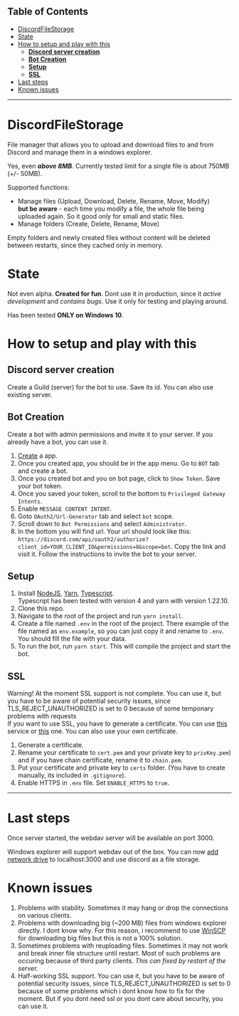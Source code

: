 ## Table of Contents
- [ DiscordFileStorage](#[-discordfilestorage)
- [ State](#[-state)
- [ How to setup and play with this](#[-how-to-setup-and-play-with-this)
   - [ __Discord server creation__](#[-__discord-server-creation__)
   - [ __Bot Creation__](#[-__bot-creation__)
   - [ __Setup__](#[-__setup__)
   - [ __SSL__](#[-__ssl__)
- [ Last steps](#[-last-steps)
- [ Known issues](#[-known-issues)
---


# DiscordFileStorage
File manager that allows you to upload and download files to and from Discord and manage them in a windows explorer. 

Yes, even ***above 8MB***. Currently tested limit for a single file is about 750MB (+/- 50MB).

Supported functions: 
- Manage files (Upload, Download, Delete, Rename, Move, Modify) \
**but be aware** - each time you modify a file, the whole file being uploaded again. So it good only for small and static files. 
- Manage folders (Create, Delete, Rename, Move)

Empty folders and newly created files without content will be deleted between restarts, since they cached only in memory.  


# State
Not even alpha. **Created for fun**. Dont use it in production, since it *active development* and *contains bugs*.  Use it only for testing and playing around.

Has been tested __ONLY on Windows 10__.

# How to setup and play with this

## __Discord server creation__
Create a Guild (server) for the bot to use. Save its id. You can also use existing server.

## __Bot Creation__
Create a bot with admin permissions and invite it to your server. If you already have a bot, you can use it.
1. [Create](https://discord.com/developers/applications) a app.
3. Once you created app, you should be in the app menu. Go to ``BOT`` tab and create a bot.
2. Once you created bot and you on bot page, click to ```Show Token```. Save your bot token.
4. Once you saved your token, scroll to the bottom to ``Privileged Gateway Intents``. 
5. Enable ``MESSAGE CONTENT INTENT``. 
6. Goto ``OAuth2/Url-Generator`` tab and select ``bot`` scope.
7. Scroll down to ``Bot Permissions`` and select ``Administrator``.
8. In the bottom you will find url.  Your url should look like this: ``https://discord.com/api/oauth2/authorize?client_id=YOUR_CLIENT_ID&permissions=8&scope=bot``.
Copy the link and visit it. Follow the instructions to invite the bot to your server.

## __Setup__
1. Install [NodeJS](https://nodejs.org/en/), [Yarn](https://yarnpkg.com/), [Typescript](https://www.typescriptlang.org). \
Typescript has been tested with version 4 and yarn with version 1.22.10.
2. Clone this repo.
3. Navigate to the root of the project and run ``yarn install``.
4. Create a file named ``.env`` in the root of the project. There example of the file named as ``env.example``, so you can just copy it and rename to ```.env```. You should fill the file with your data.
5. To run the bot, run ``yarn start``. This will compile the project and start the bot.

## __SSL__
Warning! At the moment SSL support is not complete. You can use it, but you have to be aware of potential security issues, since TLS_REJECT_UNAUTHORIZED is set to 0 because of some temponary problems with requests \
If you want to use SSL, you have to generate a certificate. You can use [this](https://www.sslforfree.com/) service or [this](https://letsencrypt.org/) one. You can also use your own certificate. 


1. Generate a certificate.
2. Rename your certificate to ``cert.pem`` and your private key to ``privKey.pem``) and if you have chain certificate, rename it to ``chain.pem``.
3. Put your certificate and private key to ``certs`` folder. (You have to create manually, its included in ``.gitignore``).
4. Enable HTTPS in ``.env`` file. Set ``ENABLE_HTTPS`` to ``true``.


___
# Last steps
Once server started, the webdav server will be available on port 3000. 

Windows explorer will support webdav out of the box. You can now [add network drive](https://www.maketecheasier.com/map-webdav-drive-windows10/) to localhost:3000 and use discord as a file storage.

# Known issues
1. Problems with stability. Sometimes it may hang or drop the connections on various clients.
2. Problems with downloading big (~200 MB) files from windows explorer directly. I dont know why. For this reason, i recommend to use [WinSCP](https://winscp.net/eng/index.php) for downloading big files but this is not a 100% solution.
3. Sometimes problems with reuploading files. Sometimes it may not work and break inner file structure until restart. Most of such problems are occuring because of third party clients. *This can fixed by restart of the server.* 
4. Half-working SSL support. You can use it, but you have to be aware of potential security issues, since TLS_REJECT_UNAUTHORIZED is set to 0 because of some problems which i dont know how to fix for the moment. But if you dont need ssl or you dont care about security, you can use it.
